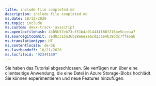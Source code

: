 ```yaml
---
title: include file completed.md
description: include file completed.md
ms.date: 10/13/2020
ms.topic: include
ms.custom: devx-track-javascript
ms.openlocfilehash: 4b05b57eb73cf51b4a914434f88f216be5cceaa7
ms.sourcegitcommit: ced8331ba36b28e6e2eacd23a64b39ddc7ffe6ab
ms.translationtype: HT
ms.contentlocale: de-DE
ms.lasthandoff: 10/21/2020
ms.locfileid: "92344160"
---
```

Sie haben das Tutorial abgeschlossen. Sie verfügen nun über eine clientseitige Anwendung, die eine Datei in Azure Storage-Blobs hochlädt. Sie können experimentieren und neue Features hinzufügen. 